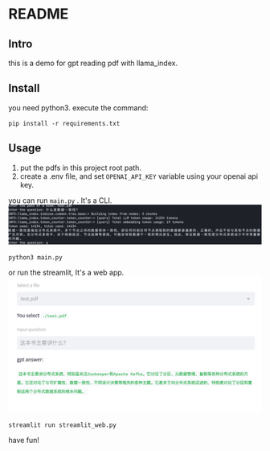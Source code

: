 # README

## Intro

this is a demo for gpt reading pdf with llama_index.

## Install

you need python3. execute the command:

```shell
pip install -r requirements.txt
```

## Usage

1. put the pdfs in this project root path.
2. create a .env file, and set `OPENAI_API_KEY` variable using your openai api key.

you can run `main.py` . It's a CLI.
![CLI-demo](./docs/CLI-demo.png)

```shell
python3 main.py
```

or run the streamlit, It's a web app.
![streamlit-demo](./docs/streamlit-demo.png)

```shell
streamlit run streamlit_web.py 
```

have fun!